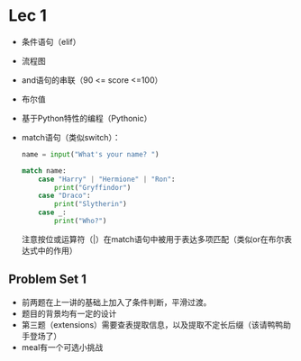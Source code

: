 # Lec 1

- 条件语句（elif）
- 流程图
- and语句的串联（90 <= score <=100）
- 布尔值
- 基于Python特性的编程（Pythonic）
- match语句（类似switch）：

    ```python
    name = input("What's your name? ")

    match name: 
        case "Harry" | "Hermione" | "Ron":
            print("Gryffindor")
        case "Draco":
            print("Slytherin")
        case _:
            print("Who?")
    ```

    注意按位或运算符（|）在match语句中被用于表达多项匹配（类似or在布尔表达式中的作用）

## Problem Set 1

- 前两题在上一讲的基础上加入了条件判断，平滑过渡。
- 题目的背景均有一定的设计
- 第三题（extensions）需要查表提取信息，以及提取不定长后缀（该请鸭鸭助手登场了）
- meal有一个可选小挑战
